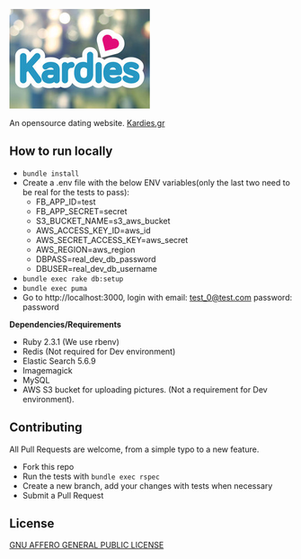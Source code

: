 ![Kardies logo](/logo_cover.jpg)

An opensource dating website. [Kardies.gr](https://kardies.gr)

## How to run locally

* ```bundle install```
* Create a .env file with the below ENV variables(only the last two need to be real for the tests to pass):
  * FB_APP_ID=test
  * FB_APP_SECRET=secret
  * S3_BUCKET_NAME=s3_aws_bucket
  * AWS_ACCESS_KEY_ID=aws_id
  * AWS_SECRET_ACCESS_KEY=aws_secret
  * AWS_REGION=aws_region
  * DBPASS=real_dev_db_password
  * DBUSER=real_dev_db_username
* ```bundle exec rake db:setup```
* ```bundle exec puma```
* Go to http://localhost:3000, login with email: test_0@test.com password: password

**Dependencies/Requirements**

* Ruby 2.3.1 (We use rbenv)
* Redis (Not required for Dev environment)
* Elastic Search 5.6.9
* Imagemagick
* MySQL
* AWS S3 bucket for uploading pictures. (Not a requirement for Dev environment).

## Contributing

All Pull Requests are welcome, from a simple typo to a new feature.

* Fork this repo
* Run the tests with ```bundle exec rspec```
* Create a new branch, add your changes with tests when necessary
* Submit a Pull Request

## License
[GNU AFFERO GENERAL PUBLIC LICENSE](/LICENSE)

